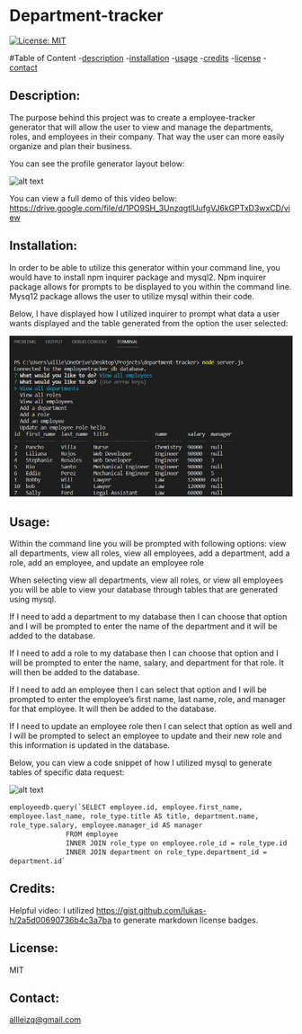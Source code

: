 # Department-tracker
  [![License: MIT](https://img.shields.io/badge/License-MIT-yellow.svg)](https://opensource.org/licenses/MIT)

  #Table of Content
  -[description](#Description)
  -[installation](#Installation)
  -[usage](#Usage)
  -[credits](#Credits)
  -[license](#License)
  -[contact](#Contact)

  ## Description:
  The purpose behind this project was to create a employee-tracker generator that will allow the user to view and manage the departments, roles, and employees in their company. That way the user can more easily organize and plan their business.

  You can see the profile generator layout below:

 

   ![alt text](./assets/ )

   You can view a full demo of this video below:
  https://drive.google.com/file/d/1PO9SH_3UnzqgtlUufgVJ6kGPTxD3wxCD/view

  ## Installation:
  In order to be able to utilize this generator within your command line, you would have to install npm inquirer package and mysql2. Npm inquirer package allows for prompts to be displayed to you within the command line. Mysq12 package allows the user to utilize mysql within their code.

  Below, I have displayed how I utilized inquirer to prompt what data a user wants displayed and the table generated from the option the user selected:

   ![alt text](./imgs/table%20.png)


  ## Usage:
  Within the command line you will be prompted with following options: view all departments, view all roles, view all employees, add a department, add a role, add an employee, and update an employee role
  
  When selecting view all departments, view all roles, or view all employees you will be able to view your database through tables that are generated using mysql. 

  If I need to add a department to my database then I can choose that option and I will be prompted to enter the name of the department and it will be added to the database.

  If I need to add a role to my database then I can choose that option and I will be prompted to enter the name, salary, and department for that role. It will then be added to the database.
  
  If I need to add an employee then I can select that option and I will be prompted to enter the employee’s first name, last name, role, and manager for that employee. It will then be added to the database.

  If I need to update an employee role then I can select that option as well and I will be prompted to select an employee to update and their new role and this information is updated in the database.


  Below, you can view a code snippet of how I utilized mysql to generate tables of specific data request:

  ![alt text](./assets/ )
  ```
  employeedb.query(`SELECT employee.id, employee.first_name, employee.last_name, role_type.title AS title, department.name, role_type.salary, employee.manager_id AS manager
                FROM employee
                INNER JOIN role_type on employee.role_id = role_type.id
                INNER JOIN department on role_type.department_id = department.id`

  ```

  ## Credits:
  Helpful video: 
  I utilized https://gist.github.com/lukas-h/2a5d00690736b4c3a7ba to generate markdown license badges.
 
  ## License:
  MIT 

  ## Contact:
  allleizq@gmail.com